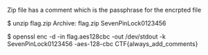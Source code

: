 Zip file has a comment which is the passphrase for the encrpted file

$ unzip flag.zip
Archive:  flag.zip
SevenPinLock0123456


$ openssl enc -d -in flag.aes128cbc -out /dev/stdout -k SevenPinLock0123456 -aes-128-cbc
CTF{always_add_comments}


